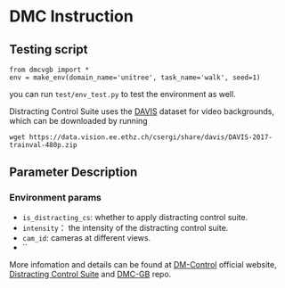 # DMC Instruction
   
  
## Testing script
```
from dmcvgb import *     
env = make_env(domain_name='unitree', task_name='walk', seed=1)
```
you can run `test/env_test.py` to test the environment as well. 



Distracting Control Suite uses the [DAVIS](https://davischallenge.org/davis2017/code.html) dataset for video backgrounds, which can be downloaded by running

```
wget https://data.vision.ee.ethz.ch/csergi/share/davis/DAVIS-2017-trainval-480p.zip
```


## Parameter Description


### Environment params
- `is_distracting_cs`: whether to apply distracting control suite.
- `intensity`： the intensity of the distracting control suite.
- `cam_id`: cameras at different views.
- ``





More infomation and details can be found at [DM-Control](https://robosuite.ai/docs/) official website, [Distracting Control Suite](https://github.com/google-research/google-research/tree/master/distracting_control) and [DMC-GB](https://github.com/nicklashansen/dmcontrol-generalization-benchmark) repo.